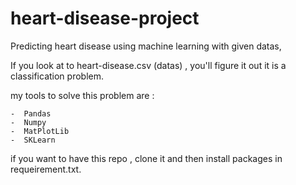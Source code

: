 # heart-disease-project
 Predicting heart disease using machine learning with given datas,
 
 If you look at to heart-disease.csv (datas) , you'll figure it out it is a classification problem.
 
 my tools to solve this problem are : 
 
    -  Pandas
    -  Numpy
    -  MatPlotLib
    -  SKLearn

if you want to have this repo , clone it and then install packages in requeirement.txt.
